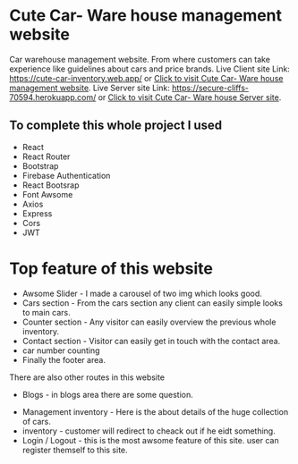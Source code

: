 # Cute Car- Ware house management website

Car warehouse management website. From where customers can take experience like guidelines about cars and price brands.
Live Client site Link: https://cute-car-inventory.web.app/
or [Click to visit Cute Car- Ware house management website](https://cute-car-inventory.web.app/).
Live Server site Link: https://secure-cliffs-70594.herokuapp.com/
or [Click to visit Cute Car- Ware house Server site](https://secure-cliffs-70594.herokuapp.com/).

## To complete this whole project I used

- React
- React Router
- Bootstrap
- Firebase Authentication
- React Bootsrap
- Font Awsome
- Axios
- Express
- Cors
- JWT

# Top feature of this website

- Awsome Slider - I made a carousel of two img which looks good.
- Cars section - From the cars section any client can easily simple looks to main cars.
- Counter section - Any visitor can easily overview the previous whole inventory.
- Contact section - Visitor can easily get in touch with the contact area.
- car number counting
- Finally the footer area.

There are also other routes in this website

- Blogs - in blogs area there are some question.

* Management inventory - Here is the about details of the huge collection of cars.
* inventory - customer will redirect to cheack out if he eidt something.
* Login / Logout - this is the most awsome feature of this site. user can register themself to this site.
